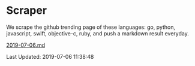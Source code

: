# Scraper

We scrape the github trending page of these languages: go, python, javascript, swift, objective-c, ruby, and push a markdown result everyday.

[2019-07-06.md](https://github.com/henson/Scraper/blob/master/2019-07-06.md)

Last Updated: 2019-07-06 11:38:48